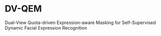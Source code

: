 # DV-QEM
Dual-View Quota-driven Expression-aware Masking for Self-Supervised Dynamic Facial Expression Recognition
